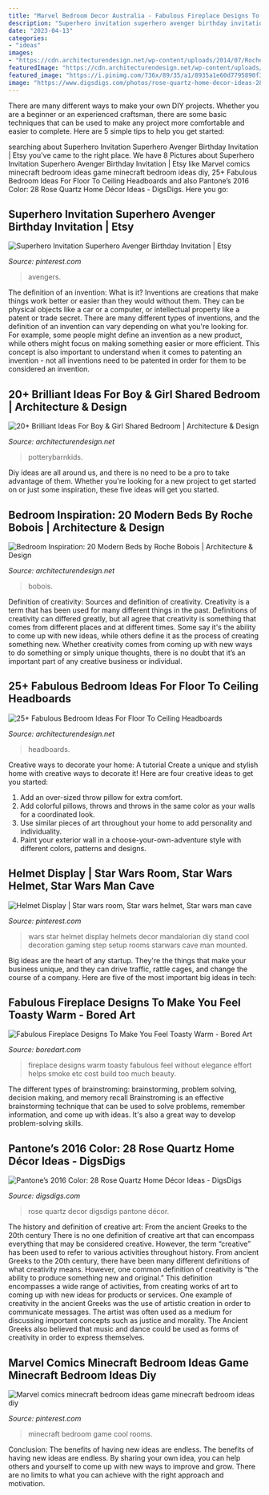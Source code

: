 ```yaml
---
title: "Marvel Bedroom Decor Australia - Fabulous Fireplace Designs To Make You Feel Toasty Warm"
description: "Superhero invitation superhero avenger birthday invitation"
date: "2023-04-13"
categories:
- "ideas"
images:
- "https://cdn.architecturendesign.net/wp-content/uploads/2014/07/Roche-Bobois-Bedrooms-21.jpg"
featuredImage: "https://cdn.architecturendesign.net/wp-content/uploads/2015/08/AD-Floor-To-Ceiling-Headboards-02.jpeg"
featured_image: "https://i.pinimg.com/736x/89/35/a1/8935a1e60d7795890f34be9554c0cd32.jpg"
image: "https://www.digsdigs.com/photos/rose-quartz-home-decor-ideas-28-554x1096.jpg"
---
```



There are many different ways to make your own DIY projects. Whether you are a beginner or an experienced craftsman, there are some basic techniques that can be used to make any project more comfortable and easier to complete. Here are 5 simple tips to help you get started:

	

		
searching about Superhero Invitation Superhero Avenger Birthday Invitation | Etsy you've came to the right place. We have 8 Pictures about Superhero Invitation Superhero Avenger Birthday Invitation | Etsy like Marvel comics minecraft bedroom ideas game minecraft bedroom ideas diy, 25+ Fabulous Bedroom Ideas For Floor To Ceiling Headboards and also Pantone’s 2016 Color: 28 Rose Quartz Home Décor Ideas - DigsDigs. Here you go:
		
    
## Superhero Invitation Superhero Avenger Birthday Invitation | Etsy

<img loading=lazy src="https://i.pinimg.com/736x/7b/ec/82/7bec8272868f03f79d6bd1665ab816d8.jpg" onerror="this.onerror=null;this.src='https://tse1.mm.bing.net/th?id=OIP.rdko3BvQL4KQsq_-pH-hSgHaGB&amp;pid=15.1';" alt="Superhero Invitation Superhero Avenger Birthday Invitation | Etsy">

_Source: pinterest.com_

>avengers. 

	

The definition of an invention: What is it?
Inventions are creations that make things work better or easier than they would without them. They can be physical objects like a car or a computer, or intellectual property like a patent or trade secret. There are many different types of inventions, and the definition of an invention can vary depending on what you're looking for. For example, some people might define an invention as a new product, while others might focus on making something easier or more efficient. This concept is also important to understand when it comes to patenting an invention - not all inventions need to be patented in order for them to be considered an invention.

    
## 20+ Brilliant Ideas For Boy &amp; Girl Shared Bedroom | Architecture &amp; Design

<img loading=lazy src="https://cdn.architecturendesign.net/wp-content/uploads/2015/05/AD-Shared-Bedroom-Boy-Girl-19.jpg" onerror="this.onerror=null;this.src='https://tse3.mm.bing.net/th?id=OIP.Wvu2pc0bGSSNppQdO4et4QHaJd&amp;pid=15.1';" alt="20+ Brilliant Ideas For Boy &amp; Girl Shared Bedroom | Architecture &amp; Design">

_Source: architecturendesign.net_

>potterybarnkids. 

	

Diy ideas are all around us, and there is no need to be a pro to take advantage of them. Whether you're looking for a new project to get started on or just some inspiration, these five ideas will get you started.

    
## Bedroom Inspiration: 20 Modern Beds By Roche Bobois | Architecture &amp; Design

<img loading=lazy src="https://cdn.architecturendesign.net/wp-content/uploads/2014/07/Roche-Bobois-Bedrooms-21.jpg" onerror="this.onerror=null;this.src='https://tse1.mm.bing.net/th?id=OIP.ZbQrW6FemEzKKkyyPlB5hwHaEs&amp;pid=15.1';" alt="Bedroom Inspiration: 20 Modern Beds by Roche Bobois | Architecture &amp; Design">

_Source: architecturendesign.net_

>bobois. 

	

Definition of creativity: Sources and definition of creativity.
Creativity is a term that has been used for many different things in the past. Definitions of creativity can differed greatly, but all agree that creativity is something that comes from different places and at different times. Some say it's the ability to come up with new ideas, while others define it as the process of creating something new. Whether creativity comes from coming up with new ways to do something or simply unique thoughts, there is no doubt that it’s an important part of any creative business or individual.

    
## 25+ Fabulous Bedroom Ideas For Floor To Ceiling Headboards

<img loading=lazy src="https://cdn.architecturendesign.net/wp-content/uploads/2015/08/AD-Floor-To-Ceiling-Headboards-02.jpeg" onerror="this.onerror=null;this.src='https://tse2.mm.bing.net/th?id=OIP.TvGLj6aRdE2GGVMfcHvftwHaHa&amp;pid=15.1';" alt="25+ Fabulous Bedroom Ideas For Floor To Ceiling Headboards">

_Source: architecturendesign.net_

>headboards. 

	

Creative ways to decorate your home: A tutorial
Create a unique and stylish home with creative ways to decorate it! Here are four creative ideas to get you started: 
1. Add an over-sized throw pillow for extra comfort.
2. Add colorful pillows, throws and throws in the same color as your walls for a coordinated look. 
3. Use similar pieces of art throughout your home to add personality and individuality. 
4. Paint your exterior wall in a choose-your-own-adventure style with different colors, patterns and designs.

    
## Helmet Display | Star Wars Room, Star Wars Helmet, Star Wars Man Cave

<img loading=lazy src="https://i.pinimg.com/736x/a2/24/5e/a2245ec6248670a2233f08c86c0e8403.jpg" onerror="this.onerror=null;this.src='https://tse3.mm.bing.net/th?id=OIP.-HjeknE1XGo4LbWX1HDybgHaHa&amp;pid=15.1';" alt="Helmet Display | Star wars room, Star wars helmet, Star wars man cave">

_Source: pinterest.com_

>wars star helmet display helmets decor mandalorian diy stand cool decoration gaming step setup rooms starwars cave man mounted. 

	

Big ideas are the heart of any startup. They're the things that make your business unique, and they can drive traffic, rattle cages, and change the course of a company. Here are five of the most important big ideas in tech: 

    
## Fabulous Fireplace Designs To Make You Feel Toasty Warm - Bored Art

<img loading=lazy src="https://www.boredart.com/wp-content/uploads/2016/05/Fireplace-designs-28.jpg" onerror="this.onerror=null;this.src='https://tse1.mm.bing.net/th?id=OIP.7eJoxQn5YbIJryHe6TupIwHaJ4&amp;pid=15.1';" alt="Fabulous Fireplace Designs To Make You Feel Toasty Warm - Bored Art">

_Source: boredart.com_

>fireplace designs warm toasty fabulous feel without elegance effort helps smoke etc cost build too much beauty. 

	

The different types of brainstroming: brainstorming, problem solving, decision making, and memory recall
Brainstroming is an effective brainstorming technique that can be used to solve problems, remember information, and come up with ideas. It's also a great way to develop problem-solving skills.

    
## Pantone’s 2016 Color: 28 Rose Quartz Home Décor Ideas - DigsDigs

<img loading=lazy src="https://www.digsdigs.com/photos/rose-quartz-home-decor-ideas-28-554x1096.jpg" onerror="this.onerror=null;this.src='https://tse2.mm.bing.net/th?id=OIP.YZtKnV1xloKFtrqNkDE6bAHaOp&amp;pid=15.1';" alt="Pantone’s 2016 Color: 28 Rose Quartz Home Décor Ideas - DigsDigs">

_Source: digsdigs.com_

>rose quartz decor digsdigs pantone décor. 

	

The history and definition of creative art: From the ancient Greeks to the 20th century
There is no one definition of creative art that can encompass everything that may be considered creative. However, the term “creative” has been used to refer to various activities throughout history. From ancient Greeks to the 20th century, there have been many different definitions of what creativity means. However, one common definition of creativity is “the ability to produce something new and original.” This definition encompasses a wide range of activities, from creating works of art to coming up with new ideas for products or services.
One example of creativity in the ancient Greeks was the use of artistic creation in order to communicate messages. The artist was often used as a medium for discussing important concepts such as justice and morality. The Ancient Greeks also believed that music and dance could be used as forms of creativity in order to express themselves.

    
## Marvel Comics Minecraft Bedroom Ideas Game Minecraft Bedroom Ideas Diy

<img loading=lazy src="https://i.pinimg.com/736x/89/35/a1/8935a1e60d7795890f34be9554c0cd32.jpg" onerror="this.onerror=null;this.src='https://tse4.mm.bing.net/th?id=OIP.n9sn9BvGbN93JnY37tBsBAHaLH&amp;pid=15.1';" alt="Marvel comics minecraft bedroom ideas game minecraft bedroom ideas diy">

_Source: pinterest.com_

>minecraft bedroom game cool rooms. 

	

Conclusion: The benefits of having new ideas are endless.
The benefits of having new ideas are endless. By sharing your own idea, you can help others and yourself to come up with new ways to improve and grow. There are no limits to what you can achieve with the right approach and motivation.

